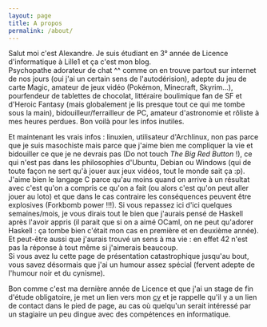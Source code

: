 ```yaml
---
layout: page
title: A propos
permalink: /about/
---
```


Salut moi c'est Alexandre. Je suis étudiant en 3° année de Licence d'informatique à Lille1 et ça c'est mon blog.  
Psychopathe adorateur de chat ^^ comme on en trouve partout sur internet de nos jours (oui j'ai un certain sens de l'autodérision), adepte du jeu de carte Magic, amateur de jeux vidéo (Pokémon, Minecraft, Skyrim...), pourfendeur de tablettes de chocolat, littéraire boulimique fan de SF et d'Heroic Fantasy (mais globalement je lis presque tout ce qui me tombe sous la main), bidouilleur/ferrailleur de PC, amateur d'astronomie et rôliste à mes heures perdues. Bon voilà pour les infos inutiles.

Et maintenant les vrais infos : linuxien, utilisateur d'Archlinux, non pas parce que je suis masochiste mais parce que j'aime bien me compliquer la vie et bidouiller ce que je ne devrais pas (Do not touch _The Big Red Button_ !), ce qui n'est pas dans les philosophies d'Ubuntu, Debian ou Windows (qui de toute façon ne sert qu'à jouer aux jeux vidéos, tout le monde sait ça :p).  
J'aime bien le langage C parce qu'au moins quand on arrive à un résultat avec c'est qu'on a compris ce qu'on a fait (ou alors c'est qu'on peut aller jouer au loto) et que dans le cas contraire les conséquences peuvent être explosives (Forkbomb power !!!). Si vous repassez ici d'ici quelques semaines/mois, je vous dirais tout le bien que j'aurais pensé de Haskell après l'avoir appris (il parait que si on a aimé OCaml, on ne peut qu'adorer Haskell : ça tombe bien c'était mon cas en première et en deuxième année). Et peut-être aussi que j'aurais trouvé un sens à ma vie : en effet 42 n'est pas la réponse à tout même si j'aimerais beaucoup.  
Si vous avez lu cette page de présentation catastrophique jusqu'au bout, vous savez désormais que j'ai un humour assez spécial (fervent adepte de l'humour noir et du cynisme).

Bon comme c'est ma dernière année de Licence et que j'ai un stage de fin d'étude obligatoire, je met un lien vers mon [cv][cv-link] et je rappelle qu'il y a un lien de contact dans le pied de page, au cas où quelqu'un serait intéressé par un stagiaire un peu dingue avec des compétences en informatique.

[cv-link]:https://github.com/halex02/CurriculumVitae/blob/master/cv.pdf
